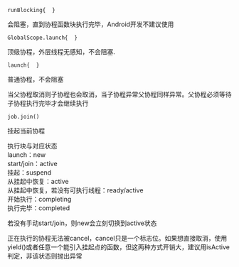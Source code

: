 ```
runBlocking{  }
```
会阻塞，直到协程函数块执行完毕，Android开发不建议使用

```
GlobalScope.launch{  }
```
顶级协程，外层线程无感知，不会阻塞.

```
launch{  }
```
普通协程，不会阻塞

当父协程取消则子协程也会取消，当子协程异常父协程同样异常。父协程必须等待子协程执行完毕才会继续执行

```
job.join()
```
挂起当前协程

执行块与对应状态  
launch：new  
start/join：active  
挂起：suspend  
从挂起中恢复：active  
从挂起中恢复，若没有可执行线程：ready/active  
开始执行：completing  
执行完毕：completed  

若没有手动start/join，则new会立刻切换到active状态  

正在执行的协程无法被cancel，cancel只是一个标志位。如果想直接取消，使用yield()或者任意一个能引入挂起点的函数，但这两种方式开销大，建议用isActive判定，非该状态则抛出异常
